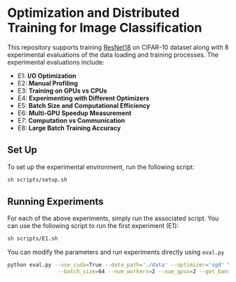 # Optimization and Distributed Training for Image Classification

This repository supports training [ResNet18]([url](https://arxiv.org/abs/1512.03385)) on CIFAR-10 dataset along with 8 experimental evaluations of the data loading and training processes. The experimental evaluations include:
- E1: **I/O Optimization**
- E2: **Manual Profiling**
- E3: **Training on GPUs vs CPUs**
- E4: **Experimenting with Different Optimizers**
- E5: **Batch Size and Computational Efficiency**
- E6: **Multi-GPU Speedup Measurement**
- E7: **Computation vs Communication**
- E8: **Large Batch Training Accuracy**


## Set Up

To set up the experimental environment, run the following script:

```sh
sh scripts/setup.sh
```
## Running Experiments

For each of the above experiments, simply run the associated script. You can use the following script to run the first experiment (E1): 
```sh
sh scripts/E1.sh
```
You can modify the parameters and run experiments directly using `eval.py`
```sh
python eval.py --use_cuda=True --data_path='./data' --optimizer='sgd' \
                --batch_size=64 --num_workers=2 --num_gpus=2 --get_bandwidth=True
```
